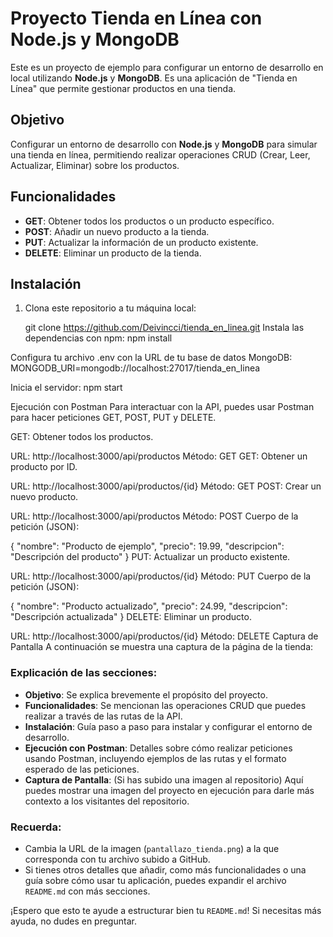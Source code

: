 # Proyecto Tienda en Línea con Node.js y MongoDB

Este es un proyecto de ejemplo para configurar un entorno de desarrollo en local utilizando **Node.js** y **MongoDB**. Es una aplicación de "Tienda en Línea" que permite gestionar productos en una tienda.

## Objetivo
Configurar un entorno de desarrollo con **Node.js** y **MongoDB** para simular una tienda en línea, permitiendo realizar operaciones CRUD (Crear, Leer, Actualizar, Eliminar) sobre los productos.

## Funcionalidades
- **GET**: Obtener todos los productos o un producto específico.
- **POST**: Añadir un nuevo producto a la tienda.
- **PUT**: Actualizar la información de un producto existente.
- **DELETE**: Eliminar un producto de la tienda.

## Instalación

1. Clona este repositorio a tu máquina local:

   git clone https://github.com/Deivincci/tienda_en_linea.git
Instala las dependencias con npm:
npm install

Configura tu archivo .env con la URL de tu base de datos MongoDB:
MONGODB_URI=mongodb://localhost:27017/tienda_en_linea

Inicia el servidor:
npm start

Ejecución con Postman
Para interactuar con la API, puedes usar Postman para hacer peticiones GET, POST, PUT y DELETE.

GET: Obtener todos los productos.

URL: http://localhost:3000/api/productos
Método: GET
GET: Obtener un producto por ID.

URL: http://localhost:3000/api/productos/{id}
Método: GET
POST: Crear un nuevo producto.

URL: http://localhost:3000/api/productos
Método: POST
Cuerpo de la petición (JSON):

{
  "nombre": "Producto de ejemplo",
  "precio": 19.99,
  "descripcion": "Descripción del producto"
}
PUT: Actualizar un producto existente.

URL: http://localhost:3000/api/productos/{id}
Método: PUT
Cuerpo de la petición (JSON):

{
  "nombre": "Producto actualizado",
  "precio": 24.99,
  "descripcion": "Descripción actualizada"
}
DELETE: Eliminar un producto.

URL: http://localhost:3000/api/productos/{id}
Método: DELETE
Captura de Pantalla
A continuación se muestra una captura de la página de la tienda:



### Explicación de las secciones:
- **Objetivo**: Se explica brevemente el propósito del proyecto.
- **Funcionalidades**: Se mencionan las operaciones CRUD que puedes realizar a través de las rutas de la API.
- **Instalación**: Guía paso a paso para instalar y configurar el entorno de desarrollo.
- **Ejecución con Postman**: Detalles sobre cómo realizar peticiones usando Postman, incluyendo ejemplos de las rutas y el formato esperado de las peticiones.
- **Captura de Pantalla**: (Si has subido una imagen al repositorio) Aquí puedes mostrar una imagen del proyecto en ejecución para darle más contexto a los visitantes del repositorio.

### Recuerda:
- Cambia la URL de la imagen (`pantallazo_tienda.png`) a la que corresponda con tu archivo subido a GitHub.
- Si tienes otros detalles que añadir, como más funcionalidades o una guía sobre cómo usar tu aplicación, puedes expandir el archivo `README.md` con más secciones.

¡Espero que esto te ayude a estructurar bien tu `README.md`! Si necesitas más ayuda, no dudes en preguntar.

